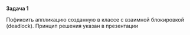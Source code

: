 **Задача 1**

Пофиксить аппликацию созданную в классе с взаимной блокировкой (deadlock). Принцип решения указан в презентации  <br/>